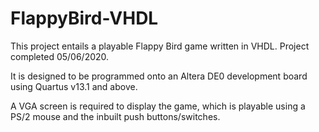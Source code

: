 # FlappyBird-VHDL

This project entails a playable Flappy Bird game written in VHDL. Project completed 05/06/2020.

It is designed to be programmed onto an Altera DE0 development board using Quartus v13.1 and above.

A VGA screen is required to display the game, which is playable using a PS/2 mouse and the inbuilt push buttons/switches.
